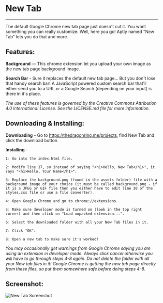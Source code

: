 New Tab
=======
-------
The default Google Chrome new tab page just doesn't cut it. You want something you can really customize. Well, here you go! Aptly named "New Tab" lets you do that and more.

Features:
---------

  **Background** — This chrome extension let you upload your own image as the new tab page background image.

  **Search Bar** - Sure it replaces the default new tab page... But you don't lose that handy search bar! A JavaScript powered custom search bar that'll either send you to a URL or a Google Search (depending on your input) is there in it's place.

  _The use of these features is governed by the Creative Commons Attribution 4.0 International License. See the LICENSE.md file for more information._

Downloading & Installing:
-------------------------

  **Downloading** - Go to https://thedragonring.me/projects, find New Tab and click the download button.

  **Installing** -

    1: Go into the index.html file.

    2: Modify line 17, so instead of saying "<h1>Hello, New Tab</h1>", it says "<h1>Hello, Your Name</h1>".

    3: Replace the background.png (found in the assets folder) file with a background image of your choice (it must be called background.png - if it is a JPEG or GIF file then you either have to edit line 20 of the styles.css file or use a file converter).

    4: Open Google Chrome and go to chrome://extensions.

    5: Make sure developer mode is turned on (look in the top right corner) and then click on "Load unpacked extension...".

    6: Select the downloaded folder with all your New Tab files in it.

    7: Click "OK".

    8: Open a new tab to make sure it's worked!

  _You may occasionally get warnings from Google Chrome saying you are using an extension in developer mode. Always click cancel otherwise you will have to go through steps 4-8 again. Do not delete the folder with all your New tab files in it! Google Chrome is getting the new tab page directly from these files, so put them somewhere safe before doing steps 4-8._

Screenshot:
-----------
![New Tab Screenshot](https://raw.githubusercontent.com/TheDragonRing/thedragonring.github.io/master/new-tab/screenshot.png)
